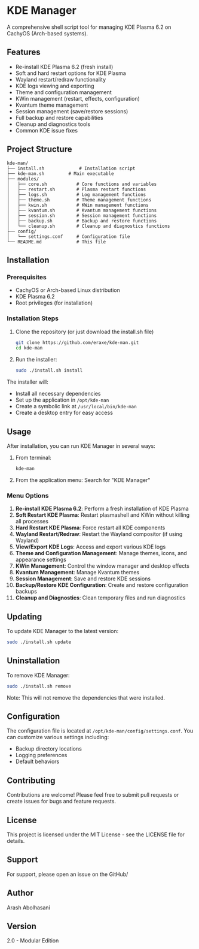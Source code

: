 # KDE Manager

A comprehensive shell script tool for managing KDE Plasma 6.2 on CachyOS (Arch-based systems).

## Features

- Re-install KDE Plasma 6.2 (fresh install)
- Soft and hard restart options for KDE Plasma
- Wayland restart/redraw functionality
- KDE logs viewing and exporting
- Theme and configuration management
- KWin management (restart, effects, configuration)
- Kvantum theme management
- Session management (save/restore sessions)
- Full backup and restore capabilities
- Cleanup and diagnostics tools
- Common KDE issue fixes

## Project Structure

```
kde-man/
├── install.sh             # Installation script
├── kde-man.sh         # Main executable
├── modules/
│   ├── core.sh           # Core functions and variables
│   ├── restart.sh        # Plasma restart functions
│   ├── logs.sh           # Log management functions
│   ├── theme.sh          # Theme management functions
│   ├── kwin.sh           # KWin management functions
│   ├── kvantum.sh        # Kvantum management functions
│   ├── session.sh        # Session management functions
│   ├── backup.sh         # Backup and restore functions
│   └── cleanup.sh        # Cleanup and diagnostics functions
├── config/
│   └── settings.conf     # Configuration file
└── README.md             # This file
```

## Installation

### Prerequisites

- CachyOS or Arch-based Linux distribution
- KDE Plasma 6.2
- Root privileges (for installation)

### Installation Steps

1. Clone the repository (or just download the install.sh file)
   ```bash
   git clone https://github.com/eraxe/kde-man.git
   cd kde-man
   ```

2. Run the installer:
   ```bash
   sudo ./install.sh install
   ```

The installer will:
- Install all necessary dependencies
- Set up the application in `/opt/kde-man`
- Create a symbolic link at `/usr/local/bin/kde-man`
- Create a desktop entry for easy access

## Usage

After installation, you can run KDE Manager in several ways:

1. From terminal:
   ```bash
   kde-man
   ```

2. From the application menu: Search for "KDE Manager"

### Menu Options

1. **Re-install KDE Plasma 6.2**: Perform a fresh installation of KDE Plasma
2. **Soft Restart KDE Plasma**: Restart plasmashell and KWin without killing all processes
3. **Hard Restart KDE Plasma**: Force restart all KDE components
4. **Wayland Restart/Redraw**: Restart the Wayland compositor (if using Wayland)
5. **View/Export KDE Logs**: Access and export various KDE logs
6. **Theme and Configuration Management**: Manage themes, icons, and appearance settings
7. **KWin Management**: Control the window manager and desktop effects
8. **Kvantum Management**: Manage Kvantum themes
9. **Session Management**: Save and restore KDE sessions
10. **Backup/Restore KDE Configuration**: Create and restore configuration backups
11. **Cleanup and Diagnostics**: Clean temporary files and run diagnostics

## Updating

To update KDE Manager to the latest version:

```bash
sudo ./install.sh update
```

## Uninstallation

To remove KDE Manager:

```bash
sudo ./install.sh remove
```

Note: This will not remove the dependencies that were installed.

## Configuration

The configuration file is located at `/opt/kde-man/config/settings.conf`. You can customize various settings including:

- Backup directory locations
- Logging preferences
- Default behaviors

## Contributing

Contributions are welcome! Please feel free to submit pull requests or create issues for bugs and feature requests.

## License

This project is licensed under the MIT License - see the LICENSE file for details.

## Support

For support, please open an issue on the GitHub/

## Author

Arash Abolhasani

## Version

2.0 - Modular Edition
